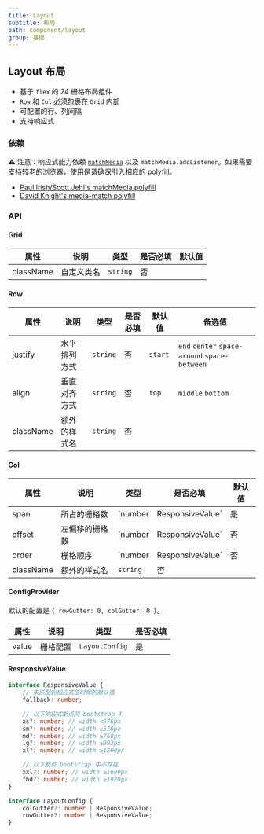 ```yaml
---
title: Layout
subtitle: 布局
path: component/layout
group: 基础
---
```


## Layout 布局

- 基于 `flex` 的 24 栅格布局组件
- `Row` 和 `Col` 必须包裹在 `Grid` 内部
- 可配置的行、列间隔
- 支持响应式

### 依赖

⚠️ 注意：响应式能力依赖 [`matchMedia`](https://developer.mozilla.org/en-US/docs/Web/API/Window/matchMedia) 以及 `matchMedia.addListener`。如果需要支持较老的浏览器，使用是请确保引入相应的 polyfill。

- [Paul Irish/Scott Jehl's matchMedia polyfill](https://github.com/paulirish/matchMedia.js)
- [David Knight's media-match polyfill](https://github.com/weblinc/media-match)

### API

#### Grid

| 属性      | 说明       | 类型     | 是否必填 | 默认值 |
| --------- | ---------- | -------- | -------- | ------ |
| className | 自定义类名 | `string` | 否       |        |

#### Row

| 属性      | 说明         | 类型     | 是否必填 | 默认值  | 备选值                                        |
| --------- | ------------ | -------- | -------- | ------- | --------------------------------------------- |
| justify   | 水平排列方式 | `string` | 否       | `start` | `end` `center` `space-around` `space-between` |
| align     | 垂直对齐方式 | `string` | 否       | `top`   | `middle` `bottom`                             |
| className | 额外的样式名 | `string` | 否       |         |                                               |

#### Col

| 属性      | 说明           | 类型                       | 是否必填 | 默认值 |
| --------- | -------------- | -------------------------- | -------- | ------ |
| span      | 所占的栅格数   | `number | ResponsiveValue` | 是       |        |
| offset    | 左偏移的栅格数 | `number | ResponsiveValue` | 否       | 0      |
| order     | 栅格顺序       | `number | ResponsiveValue` | 否       |        |
| className | 额外的样式名   | `string`                   | 否       |        |

#### ConfigProvider

默认的配置是 `{ rowGutter: 0, colGutter: 0 }`。

| 属性  | 说明     | 类型           | 是否必填 |
| ----- | -------- | -------------- | -------- |
| value | 栅格配置 | `LayoutConfig` | 是       |

#### ResponsiveValue

```typescript
interface ResponsiveValue {
	// 未匹配到相应式值时候的默认值
	fallback: number;

	// 以下响应式断点同 bootstrap 4
	xs?: number; // width <576px
	sm?: number; // width ≥576px
	md?: number; // width ≥768px
	lg?: number; // width ≥992px
	xl?: number; // width ≥1200px

	// 以下断点 bootstrap 中不存在
	xxl?: number; // width ≥1600px
	fhd?: number; // width ≥1920px
}

interface LayoutConfig {
	colGutter?: number | ResponsiveValue;
	rowGutter?: number | ResponsiveValue;
}
```
